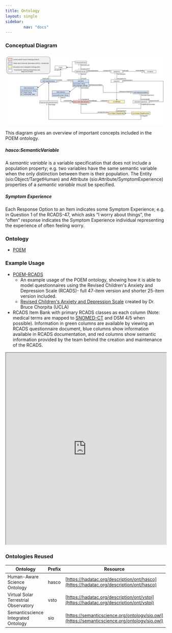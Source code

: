 ```yaml
---
title: Ontology
layout: single
sidebar:
        nav: "docs"
---
```


### Conceptual Diagram

![POEM Conceptual Diagram](images/POEM_uml.PNG)

This diagram gives an overview of important concepts included in the POEM ontology.

##### hasco:SemanticVariable

A *semantic variable* is a variable specification that does not include a population property; e.g. two variables have the same semantic variable when the only distinction between them is their population. The Entity (sio:Object/TargetHuman) and Attribute (sio:Attribute/SymptomExperience) properties of a *semantic variable* must be specified.

##### Symptom Experience

Each Response Option to an Item indicates some Symptom Experience; e.g. in Question 1 of the RCADS-47, which asks “I worry about things”, the “often” response indicates the Symptom Experience individual representing the experience of often feeling worry.

### Ontology

- [POEM][poem-current]

### Example Usage

- [POEM-RCADS][poem-rcads-current]
  - An example usage of the POEM ontology, showing how it is able to model questionnaires using the Revised Children's Anxiety and Depression Scale (RCADS)- full 47-item version and shorter 25-item version included.
  - [Revised Children's Anxiety and Depression Scale](https://www.childfirst.ucla.edu/resources/) created by Dr. Bruce Chorpita (UCLA)
- RCADS Item Bank with primary RCADS classes as each column (Note: medical terms are mapped to [SNOMED-CT](https://browser.ihtsdotools.org/?) and DSM 4/5 when possible). Information in green columns are available by viewing an RCADS questionnaire document, blue columns show information available in RCADS documentation, and red columns show semantic information provided by the team behind the creation and maintenance of the RCADS.

<iframe height="600" width="100%" src="https://docs.google.com/spreadsheets/d/e/2PACX-1vT2HBqddB5CrCGWq3awaNIMcpHjOE_ugQcsE0Jfj2U3g2EXSv6XSIB5FbID59RwbeGEapQ-d-GOw6jl/pubhtml?gid=1495634589&amp;single=true&amp;widget=true&amp;headers=false"></iframe>

### Ontologies Reused

| Ontology                                | Prefix | Resource                                                                                     |
|-----------------------------------------|--------|----------------------------------------------------------------------------------------------|
| Human-Aware Science Ontology            | hasco  | [https://hadatac.org/description/ont/hasco](https://hadatac.org/description/ont/hasco)       |
| Virtual Solar Terrestrial Observatory   | vsto   | [https://hadatac.org/description/ont/vstoi](https://hadatac.org/description/ont/vstoi)       |
| Semanticscience Integrated Ontology     | sio    | [https://semanticscience.org/ontology/sio.owl](https://semanticscience.org/ontology/sio.owl) |

[poem-current]: https://raw.githubusercontent.com/tetherless-world/POEM/main/POEM.rdf?token=GHSAT0AAAAAACFDP63DLXPW45SZMFHELD2MZFRZDSQ
[poem-rcads-current]: https://raw.githubusercontent.com/tetherless-world/POEM/main/POEM-RCADS.rdf?token=GHSAT0AAAAAACFDP63DRO54JNYJXFSIXKGUZFRZMIQ
